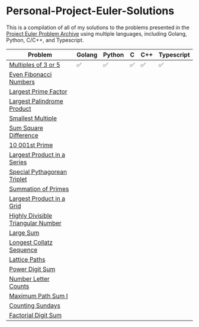 # Personal-Project-Euler-Solutions

This is a compilation of all of my solutions to the problems presented in the [Project Euler Problem Archive](https://projecteuler.net/archives) using multiple languages, including Golang, Python, C/C++, and Typescript.

| Problem | Golang | Python | C | C++ | Typescript |
| ------- | ------ | ------ | - | --- | ---------- | 
| [Multiples of 3 or 5](https://projecteuler.net/problem=1) | :white_check_mark: | :white_check_mark: | :white_check_mark: | :white_check_mark: | :white_check_mark: |
| [Even Fibonacci Numbers](https://projecteuler.net/problem=2) |  |  |  |  |  |
| [Largest Prime Factor](https://projecteuler.net/problem=3) |  |  |  |  |  |
| [Largest Palindrome Product](https://projecteuler.net/problem=4) |  |  |  |  |  |
| [Smallest Multiple](https://projecteuler.net/problem=5) |  |  |  |  |  |
| [Sum Square Difference](https://projecteuler.net/problem=6) |  |  |  |  |  |
| [10 001st Prime](https://projecteuler.net/problem=7) |  |  |  |  |  |
| [Largest Product in a Series](https://projecteuler.net/problem=8) |  |  |  |  |  |
| [Special Pythagorean Triplet](https://projecteuler.net/problem=9) |  |  |  |  |  |
| [Summation of Primes](https://projecteuler.net/problem=10) |  |  |  |  |  |
| [Largest Product in a Grid](https://projecteuler.net/problem=11) |  |  |  |  |  |
| [Highly Divisible Triangular Number](https://projecteuler.net/problem=12) |  |  |  |  |  |
| [Large Sum](https://projecteuler.net/problem=13) |  |  |  |  |  |
| [Longest Collatz Sequence](https://projecteuler.net/problem=14) |  |  |  |  |  |
| [Lattice Paths](https://projecteuler.net/problem=15) |  |  |  |  |  |
| [Power Digit Sum](https://projecteuler.net/problem=16) |  |  |  |  |  |
| [Number Letter Counts](https://projecteuler.net/problem=17) |  |  |  |  |  |
| [Maximum Path Sum I](https://projecteuler.net/problem=18) |  |  |  |  |  |
| [Counting Sundays](https://projecteuler.net/problem=19) |  |  |  |  |  |
| [Factorial Digit Sum](https://projecteuler.net/problem=20) |  |  |  |  |  |
